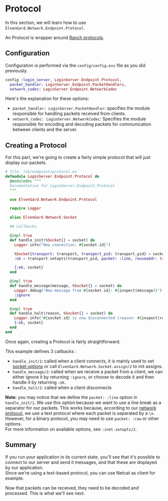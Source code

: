# Protocol

In this section, we will learn how to use `ElvenGard.Network.Endpoint.Protocol`.

An Protocol is wrapper around [Ranch protocols](https://ninenines.eu/docs/en/ranch/2.1/guide/protocols/).

## Configuration

Configuration is performed via the `config/config.exs` file as you did previously.

```elixir
config :login_server, LoginServer.Endpoint.Protocol,
  packet_handler: LoginServer.Endpoint.PacketHandlers,
  network_codec: LoginServer.Endpoint.NetworkCodec
```

Here's the explanation for these options:

  - `packet_handler: LoginServer.PacketHandler`: specifies the module responsible for
    handling packets received from clients.
  - `network_codec: LoginServer.NetworkCodec`: Specifies the module responsible for 
    encoding and decoding packets for communication between clients and the server.

## Creating a Protocol

For this part, we're going to create a fairly simple protocol that will just display 
our packets.

```elixir
# file: lib/endpoint/protocol.ex
defmodule LoginServer.Endpoint.Protocol do
  @moduledoc """
  Documentation for LoginServer.Endpoint.Protocol
  """

  use ElvenGard.Network.Endpoint.Protocol

  require Logger

  alias ElvenGard.Network.Socket

  ## Callbacks

  @impl true
  def handle_init(%Socket{} = socket) do
    Logger.info("New connection: #{socket.id}")

    %Socket{transport: transport, transport_pid: transport_pid} = socket
    :ok = transport.setopts(transport_pid, packet: :line, reuseaddr: true)

    {:ok, socket}
  end

  @impl true
  def handle_message(message, %Socket{} = socket) do
    Logger.debug("New message from #{socket.id}: #{inspect(message)}")
    :ignore
  end

  @impl true
  def handle_halt(reason, %Socket{} = socket) do
    Logger.info("#{socket.id} is now disconnected (reason: #{inspect(reason)})")
    {:ok, socket}
  end
end
```

Once again, creating a Protocol is fairly straightforward.

This example defines 3 callbacks :

  - `handle_init/1`: called when a client connects, it is mainly used to set 
    [socket options](https://www.erlang.org/doc/man/inet#setopts-2) or 
    call `ElvenGard.Network.Socket.assign/2` to init assigns.
  - `handle_message/2`: called when we receive a packet from a client, we can 
    either ignore it by returning `:ignore`, or choose to decode it and then 
    handle it by returning `:ok`.
  - `handle_halt/2`: called when a client disconnects

**Note**: you may notice that we define the `packet: :line` option in `handle_init/1`. 
We use this option because we want to use a line break as a separator for our packets. 
This works because, according to our [network protocol](network_protocol.html), we use 
a text protocol where each packet is separated by a `\n`. However, for a binary protocol, 
you may need to use `packet: :raw` or other options.  
For more information on available options, see `:inet.setopts/2`.

## Summary

If you run your application in its current state, you'll see that it's possible 
to connect to our server and send it messages, and that these are displayed by 
our application.  
Since we're using a text-based protocol, you can use Netcat as client for example.

Now that packets can be received, they need to be decoded and processed. 
This is what we'll see next.
